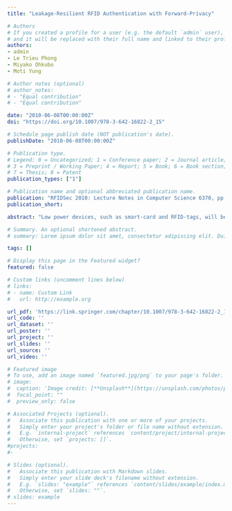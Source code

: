 ```yaml
---
title: "Leakage-Resilient RFID Authentication with Forward-Privacy"

# Authors
# If you created a profile for a user (e.g. the default `admin` user), write the username (folder name) here
# and it will be replaced with their full name and linked to their profile.
authors:
- admin
- Le Trieu Phong
- Miyako Ohkubo
- Moti Yung

# Author notes (optional)
# author_notes:
# - "Equal contribution"
# - "Equal contribution"

date: "2010-06-08T00:00:00Z"
doi: "https://doi.org/10.1007/978-3-642-16822-2_15"

# Schedule page publish date (NOT publication's date).
publishDate: "2010-06-08T00:00:00Z"

# Publication type.
# Legend: 0 = Uncategorized; 1 = Conference paper; 2 = Journal article;
# 3 = Preprint / Working Paper; 4 = Report; 5 = Book; 6 = Book section;
# 7 = Thesis; 8 = Patent
publication_types: ["1"]

# Publication name and optional abbreviated publication name.
publication: "RFIDSec 2010: Lecture Notes in Computer Science 6370, pp. 176-188. Springer Verlag, 2010"
publication_short:

abstract: "Low power devices, such as smart-card and RFID-tags, will be used around our life including in commercial and financial activities. A prime application of such devices is entity authentication in pervasive environment. The obvious concerns in this environment involves getting security against tag-forgery (even by adversary controlled readers) and, on the other hand, giving users privacy against linking of different authentication transcripts. Many cryptographic protocols have realizes such requirements. However, there is no scheme which realizes, both, forward- privacy and tag-forgery right after some leakage is occurred. Since some devices among the huge quantity of expected devices will surely be compromised, it seems highly important, from an engineering point of view, to deal with limited damage of such exposures. In this paper, we address the gap by proposing the first RFID scheme that realizes both requirements."

# Summary. An optional shortened abstract.
# summary: Lorem ipsum dolor sit amet, consectetur adipiscing elit. Duis posuere tellus ac convallis placerat. Proin tincidunt magna sed ex sollicitudin condimentum.

tags: []

# Display this page in the Featured widget?
featured: false

# Custom links (uncomment lines below)
# links:
# - name: Custom Link
#   url: http://example.org

url_pdf: 'https://link.springer.com/chapter/10.1007/978-3-642-16822-2_15 '
url_code: ''
url_dataset: ''
url_poster: ''
url_project: ''
url_slides: ''
url_source: ''
url_video: ''

# Featured image
# To use, add an image named `featured.jpg/png` to your page's folder.
# image:
#  caption: 'Image credit: [**Unsplash**](https://unsplash.com/photos/pLCdAaMFLTE)'
#  focal_point: ""
#  preview_only: false

# Associated Projects (optional).
#   Associate this publication with one or more of your projects.
#   Simply enter your project's folder or file name without extension.
#   E.g. `internal-project` references `content/project/internal-project/index.md`.
#   Otherwise, set `projects: []`.
#projects:
#-

# Slides (optional).
#   Associate this publication with Markdown slides.
#   Simply enter your slide deck's filename without extension.
#   E.g. `slides: "example"` references `content/slides/example/index.md`.
#   Otherwise, set `slides: ""`.
# slides: example
---
```

